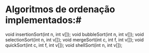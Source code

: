 # Algoritmos de ordenação implementados:#

void insertionSort(int n, int v[]);
void bubbleSort(int n, int v[]);
void selectionSort(int n, int v[]);
void mergeSort(int c, int f, int v[]);
void quickSort(int c, int f, int v[]);
void shellSort(int n, int v[]);
